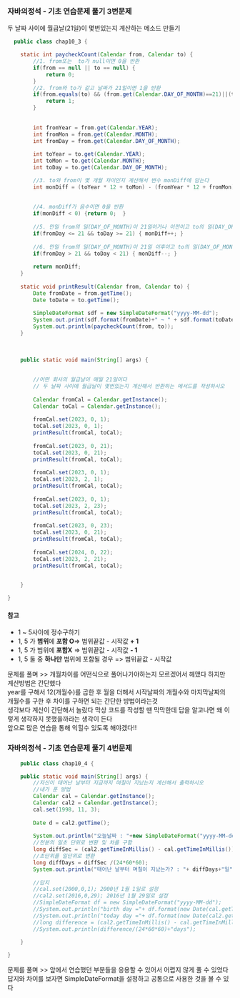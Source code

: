 ### 자바의정석 - 기초 연습문제 풀기 3번문제<br>
두 날짜 사이에 월급날(21일)이 몇번있는지 계산하는 메소드 만들기 
```java
  public class chap10_3 {

	static int paycheckCount(Calendar from, Calendar to) {
		//1. from또는  to가 null이면 0을 반환
		if(from == null || to == null) {
			return 0;
		}
		//2. from와 to가 같고 날짜가 21일이면 1을 반환
		if(from.equals(to) && (from.get(Calendar.DAY_OF_MONTH)==21)||(to.get(Calendar.DAY_OF_MONTH)==21)) {
			return 1;
		}
		
		
		int fromYear = from.get(Calendar.YEAR);
		int fromMon = from.get(Calendar.MONTH);
		int fromDay = from.get(Calendar.DAY_OF_MONTH);
		
		int toYear = to.get(Calendar.YEAR);
		int toMon = to.get(Calendar.MONTH);
		int toDay = to.get(Calendar.DAY_OF_MONTH);

		//3. to와 from이 몇 개월 차이인지 계산해서 변수 monDiff에 담는다
		int monDiff = (toYear * 12 + toMon) - (fromYear * 12 + fromMon);
		
		
		//4. monDiff가 음수이면 0을 반환
		if(monDiff < 0) {return 0;  }
		
		//5. 만일 from의 일(DAY_OF_MONTH)이 21일이거나 이전이고 to의 일(DAY_OF_MONTH)이 21이거나 이후이면 monDiff의 값을 1증가
		if(fromDay <= 21 && toDay >= 21) { monDiff++; }
		
		//6. 만일 from의 일(DAY_OF_MONTH)이 21일 이후이고 to의 일(DAY_OF_MONTH)이 21일 이전이면 monDiff의 값을 1 감소
		if(fromDay > 21 && toDay < 21) { monDiff--; }		
		
		return monDiff;
	}
	
	static void printResult(Calendar from, Calendar to) {
		Date fromDate = from.getTime();
		Date toDate = to.getTime();
		
		SimpleDateFormat sdf = new SimpleDateFormat("yyyy-MM-dd");
		System.out.print(sdf.format(fromDate)+" ~ " + sdf.format(toDate)+":");
		System.out.println(paycheckCount(from, to));
	}
	
	
	
	public static void main(String[] args) {
		
		
		//어떤 회사의 월급날이 매월 21일이다
		// 두 날짜 사이에 월급날이 몇번있는지 계산해서 반환하는 메서드를 작성하시오
		
		Calendar fromCal = Calendar.getInstance();
		Calendar toCal = Calendar.getInstance();
		
		fromCal.set(2023, 0, 1);
		toCal.set(2023, 0, 1);
		printResult(fromCal, toCal);
		
		fromCal.set(2023, 0, 21);
		toCal.set(2023, 0, 21);
		printResult(fromCal, toCal);
		
		fromCal.set(2023, 0, 1);
		toCal.set(2023, 2, 1);
		printResult(fromCal, toCal);
		
		fromCal.set(2023, 0, 1);
		toCal.set(2023, 2, 23);
		printResult(fromCal, toCal);
		
		fromCal.set(2023, 0, 23);
		toCal.set(2023, 0, 21);
		printResult(fromCal, toCal);
		
		fromCal.set(2024, 0, 22);
		toCal.set(2023, 2, 21);
		printResult(fromCal, toCal);

		
	}

}

```
#### 참고
- 1 ~ 5사이에 정수구하기
- 1, 5 가 **범위**에 **포함 O**=> 범위끝값 - 시작값 **+ 1**
- 1, 5 가 범위에 **포함X** => 범위끝값 - 시작값 **- 1**
- 1, 5 둘 중 **하나만** 범위에 포함될 경우 => 범위끝값 - 시작값

문제를 풀며 >> 개월차이를 어떤식으로 풀어나가야하는지 모르겠어서 헤맸다 하지만 계산방법은 간단했다 <br>
year를 구해서 12(개월수)를 곱한 후 월을 더해서 시작날짜의 개월수와 마지막날짜의 개월수를 구한 후 차이를 구하면 되는 간단한 방법이라는것<br>
생각보다 계산이 간단해서 놀랐다 막상 코드를 작성할 땐 막막한데 답을 알고나면 왜 이렇게 생각하지 못했을까라는 생각이 든다<br>
앞으로 많은 연습을 통해 익힐수 있도록 해야겠다!!


### 자바의정석 - 기초 연습문제 풀기 4번문제<br>
```java
	public class chap10_4 {

	public static void main(String[] args) {
		//자신이 태어난 날부터 지금까지 며칠이 지났는지 계산해서 출력하시오
		//내가 푼 방법
		Calendar cal = Calendar.getInstance();
		Calendar cal2 = Calendar.getInstance();
		cal.set(1998, 11, 3);
		
		Date d = cal2.getTime();
		
		System.out.println("오늘날짜 : "+new SimpleDateFormat("yyyy-MM-dd").format(d));
		//천분의 일초 단위로 변환 및 차를 구함
		long diffSec = (cal2.getTimeInMillis() - cal.getTimeInMillis())/1000;
		//초단위를 일단위로 변환
		long diffDays = diffSec /(24*60*60);
		System.out.println("태어난 날부터 며칠이 지났는가? : "+ diffDays+"일");
		
		//답지
		//cal.set(2000,0,1); 2000년 1월 1일로 설정
		//cal2.set(2016,0,29); 2016년 1월 29일로 설정
		//SimpleDateFormat df = new SimpleDateFormat("yyyy-MM-dd");
		//System.out.println("birth day ="+ df.format(new Date(cal.getTimeInMillis())));
		//System.out.println("today day ="+ df.format(new Date(cal2.getTimeInMillis())));
		//long difference = (cal2.getTimeInMillis() - cal.getTimeInMillis())/1000;
		//System.out.println(difference/(24*60*60)+"days");
		
	}

}

```
문제를 풀며 >> 앞에서 연습했던 부분들을 응용할 수 있어서 어렵지 않게 풀 수 있었다<br>
답지와 차이를 보자면 SimpleDateFormat을 설정하고 공통으로 사용한 것을 볼 수 있다



